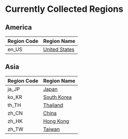 # Currently Collected Regions

## America

| Region Code | Region Name |
| --- | --- |
| en_US | [United States](en_US/index.md) | 

## Asia

| Region Code | Region Name |
| --- | --- |
| ja_JP | [Japan](ja_JP/index.md) | 
| ko_KR | [South Korea](ko_KR/index.md) | 
| th_TH | [Thailand](th_TH/index.md) | 
| zh_CN | [China](zh_CN/index.md) | 
| zh_HK | [Hong Kong](zh_HK/index.md) | 
| zh_TW | [Taiwan](zh_TW/index.md) | 
